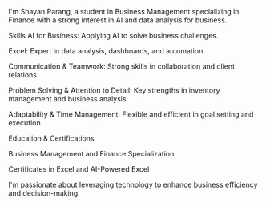 I'm Shayan Parang, a student in Business Management specializing in Finance with a strong interest in AI and data analysis for business.

Skills
AI for Business: Applying AI to solve business challenges.

Excel: Expert in data analysis, dashboards, and automation.

Communication & Teamwork: Strong skills in collaboration and client relations.

Problem Solving & Attention to Detail: Key strengths in inventory management and business analysis.

Adaptability & Time Management: Flexible and efficient in goal setting and execution.

Education & Certifications

Business Management and Finance Specialization

Certificates in Excel and AI-Powered Excel

I'm passionate about leveraging technology to enhance business efficiency and decision-making.
